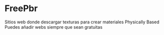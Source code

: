 # FreePbr
Sitios web donde descargar texturas para crear materiales Physically Based 
Puedes añadir webs siempre que sean gratuitas
